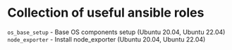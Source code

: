 # Collection of useful ansible roles
`os_base_setup` - Base OS components setup (Ubuntu 20.04, Ubuntu 22.04)
`node_exporter` - Install node_exporter (Ubuntu 20.04, Ubuntu 22.04)